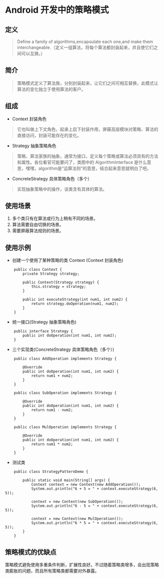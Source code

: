 # Android 开发中的策略模式
## 定义
 > Define a family of algorithms,encapsulate each one,and make them interchangeable.（定义一组算法，将每个算法都封装起来，并且使它们之间可以互换。）
 
## 简介
> 策略模式定义了算法族，分别封装起来，让它们之间可相互替换，此模式让算法的变化独立于使用算法的客户。

## 组成

 - Context 封装角色
 > 它也叫做上下文角色，起承上启下封装作用，屏蔽高层模块对策略、算法的直接访问，封装可能存在的变化。
 
 - Strategy 抽象策略角色
 > 策略、算法家族的抽象，通常为接口，定义每个策略或算法必须具有的方法和属性。各位看官可能要问了，类图中的 AlgorithmInterface 是什么意思，嘿嘿，algorithm是“运算法则”的意思，结合起来意思就明白了吧。
 
 -  ConcreteStrategy 具体策略角色（多个）
 > 实现抽象策略中的操作，该类含有具体的算法。

## 使用场景
 1. 多个类只有在算法或行为上稍有不同的场景。
 2. 算法需要自由切换的场景。
 3. 需要屏蔽算法规则的场景。

## 使用示例
 - 创建一个使用了某种策略的类 Context (Context 封装角色)

```
	public class Context {
		private Strategy strategy;

		public Context(Strategy strategy) {
			this.strategy = strategy;
		}

		public int executeStrategy(int num1, int num2) {
			return strategy.doOperation(num1, num2);
		}
	}
```

 - 统一接口(Strategy 抽象策略角色)
```
	public interface Strategy {
		public int doOperation(int num1, int num2);
	}
```

 - 三个实现类(ConcreteStrategy 具体策略角色（多个）)
```
	public class AddOperation implements Strategy {

		@Override
		public int doOperation(int num1, int num2) {
			return num1 + num2;
		}
	}
```
```
	public class SubOperation implements Strategy {

		@Override
		public int doOperation(int num1, int num2) {
			return num1 - num2;
		}
	}
```
```
	public class MulOperation implements Strategy {

		@Override
		public int doOperation(int num1, int num2) {
			return num1 * num2;
		}
	}
```

 - 测试类
```
	public class StrategyPatternDemo {

		public static void main(String[] args) {
			Context context = new Context(new AddOperation());
			System.out.println("6 + 5 = " + context.executeStrategy(6, 5));

			context = new Context(new SubOperation());
			System.out.println("6 - 5 = " + context.executeStrategy(6, 5));

			context = new Context(new MulOperation());
			System.out.println("6 * 5 = " + context.executeStrategy(6, 5));
		}
	}
```
## 策略模式的优缺点
策略模式避免使用多重条件判断，扩展性良好。不过随着策略类增多，会出现策略类膨胀的问题，而且所有策略类都需要对外暴露。